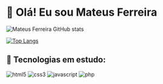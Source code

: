 # 👋 Olá! Eu sou Mateus Ferreira

![Mateus Ferreira GitHub stats](https://github-readme-stats.vercel.app/api?username=Mateus-53&show_icons=true&theme=transparent)

[![Top Langs](https://github-readme-stats.vercel.app/api/top-langs/?username=Mateus-53&layout=compact&theme=transparent)](https://github.com/Mateus-53/github-readme-stats)

## 📖 Tecnologias em estudo:

<div style="display: inline-block">
<img src="https://img.shields.io/badge/HTML5-E34F26?style=for-the-badge&logo=html5&logoColor=white" alt="html5" >
<img src="https://img.shields.io/badge/CSS3-1572B6?style=for-the-badge&logo=css3&logoColor=white" alt="css3" >
<img src="https://img.shields.io/badge/JavaScript-323330?style=for-the-badge&logo=javascript&logoColor=F7DF1E" alt="javascript" >
<img src="https://img.shields.io/badge/PHP-777BB4?style=for-the-badge&logo=php&logoColor=white" alt="php" >

</div>
